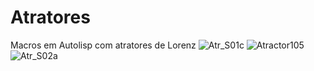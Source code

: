 # Atratores
Macros em Autolisp com atratores de Lorenz
![Atr_S01c](https://user-images.githubusercontent.com/9437020/179296103-b6478e53-4471-48c1-a51b-0cc6c5321285.jpg)
![Atractor105](https://user-images.githubusercontent.com/9437020/179296109-519b8efe-033d-4f88-827d-b29fc10aee4f.jpg)
![Atr_S02a](https://user-images.githubusercontent.com/9437020/179296894-3f7fb3b3-a8a4-40ef-a33f-a6f20abfb52c.jpg)

